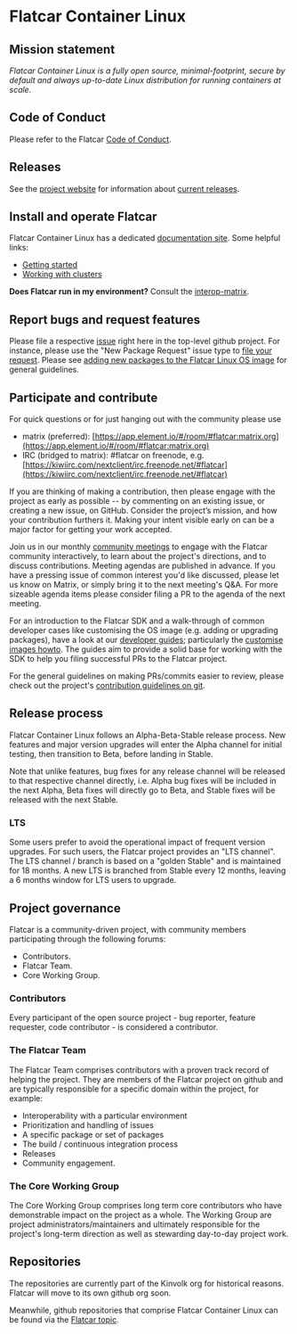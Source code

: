 # Flatcar Container Linux

## Mission statement

_Flatcar Container Linux is a fully open source, minimal-footprint, secure by default and always up-to-date Linux distribution for running containers at scale._

## Code of Conduct

Please refer to the Flatcar [Code of Conduct](CODE_OF_CONDUCT.md).

## Releases

See the [project website](https://flatcar-linux.org) for information about [current releases](https://flatcar-linux.org/releases).

## Install and operate Flatcar

Flatcar Container Linux has a dedicated [documentation site](https://docs.flatcar-linux.org). Some helpful links:

* [Getting started](http://docs.flatcar-linux.org/installing)
* [Working with clusters](http://docs.flatcar-linux.org/#creating-clusters)

**Does Flatcar run in my environment?** Consult the [interop-matrix](interop-matrix.md).

## Report bugs and request features

Please file a respective [issue](issues) right here in the top-level github project.
For instance, please use the "New Package Request" issue type to [file your request](https://github.com/kinvolk/Flatcar/issues/new/choose). Please see [adding new packages to the Flatcar Linux OS image](adding-new-packages.md) for general guidelines.

## Participate and contribute

For quick questions or for just hanging out with the community please use
* matrix (preferred): [https://app.element.io/#/room/#flatcar:matrix.org](https://app.element.io/#/room/#flatcar:matrix.org)
* IRC (bridged to matrix): #flatcar on freenode, e.g. [https://kiwiirc.com/nextclient/irc.freenode.net/#flatcar](https://kiwiirc.com/nextclient/irc.freenode.net/#flatcar)

If you are thinking of making a contribution, then please engage with the project as early as possible -- by commenting on an existing issue, or creating a new issue, on GitHub. Consider the project’s mission, and how your contribution furthers it.
Making your intent visible early on can be a major factor for getting your work accepted.

Join us in our monthly [community meetings](community-meetings) to engage with the Flatcar community interactively, to learn about the project's directions, and to discuss contributions.
Meeting agendas are published in advance. If you have a pressing issue of common interest you'd like discussed, please let us know on Matrix, or simply bring it to the next meeting's Q&A.
For more sizeable agenda items please consider filing a PR to the agenda of the next meeting.

For an introduction to the Flatcar SDK and a walk-through of common developer cases like customising the OS image (e.g. adding or upgrading packages), have a look at our [developer guides](https://docs.flatcar-linux.org/reference/developer-guides/); particularly the [customise images howto](https://docs.flatcar-linux.org/reference/developer-guides/sdk-modifying-flatcar/).
The guides aim to provide a solid base for working with the SDK to help you filing successful PRs to the Flatcar project.

For the general guidelines on making PRs/commits easier to review, please check out the project's [contribution guidelines on git](contributions-git.md).

## Release process

Flatcar Container Linux follows an Alpha-Beta-Stable release process. New features and major version upgrades will enter the Alpha channel for initial testing, then transition to Beta, before landing in Stable.

Note that unlike features, bug fixes for any release channel will be released to that respective channel directly, i.e. Alpha bug fixes will be included in the next Alpha, Beta fixes will directly go to Beta, and Stable fixes will be released with the next Stable.

### LTS

Some users prefer to avoid the operational impact of frequent version upgrades.
For such users, the Flatcar project provides an "LTS channel".
The LTS channel / branch is based on a "golden Stable" and is maintained for 18 months.
A new LTS is branched from Stable every 12 months, leaving a 6 months window for LTS users to upgrade.

## Project governance

Flatcar is a community-driven project, with community members participating through the following forums:

* Contributors.
* Flatcar Team.
* Core Working Group.

### Contributors

Every participant of the open source project - bug reporter, feature requester, code contributor - is considered a contributor.

### The Flatcar Team

The Flatcar Team comprises contributors with a proven track record of helping the project.
They are members of the Flatcar project on github and are typically responsible for a specific domain within the project, for example:
* Interoperability with a particular environment
* Prioritization and handling of issues
* A specific package or set of packages
* The build / continuous integration process
* Releases
* Community engagement.

### The Core Working Group

The Core Working Group comprises long term core contributors who have demonstrable impact on the project as a whole.
The Working Group are project administrators/maintainers and ultimately responsible for the project's long-term direction as well as stewarding day-to-day project work.

## Repositories

The repositories are currently part of the Kinvolk org for historical reasons. Flatcar will move to its own github org soon.

Meanwhile, github repositories that comprise Flatcar Container Linux can be found via the [Flatcar topic](https://github.com/search?q=org%3Akinvolk+topic%3Aflatcar).
